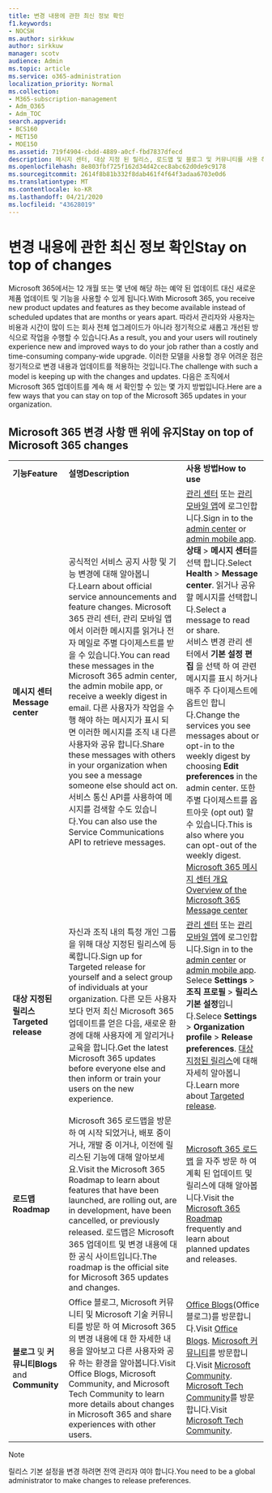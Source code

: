 ```yaml
---
title: 변경 내용에 관한 최신 정보 확인
f1.keywords:
- NOCSH
ms.author: sirkkuw
author: sirkkuw
manager: scotv
audience: Admin
ms.topic: article
ms.service: o365-administration
localization_priority: Normal
ms.collection:
- M365-subscription-management
- Adm_O365
- Adm_TOC
search.appverid:
- BCS160
- MET150
- MOE150
ms.assetid: 719f4904-cbdd-4889-a0cf-fbd7837dfecd
description: 메시지 센터, 대상 지정 된 릴리스, 로드맵 및 블로그 및 커뮤니티를 사용 하 여 Microsoft 365 업데이트를 계속 해 서 확인 하는 방법을 알아봅니다.
ms.openlocfilehash: 8e803fbf725f162d34d42cec8abc62d0de9c9178
ms.sourcegitcommit: 2614f8b81b332f8dab461f4f64f3adaa6703e0d6
ms.translationtype: MT
ms.contentlocale: ko-KR
ms.lasthandoff: 04/21/2020
ms.locfileid: "43628019"
---
```

# <a name="stay-on-top-of-changes"></a><span data-ttu-id="63c05-103">변경 내용에 관한 최신 정보 확인</span><span class="sxs-lookup"><span data-stu-id="63c05-103">Stay on top of changes</span></span>

<span data-ttu-id="63c05-104">Microsoft 365에서는 12 개월 또는 몇 년에 해당 하는 예약 된 업데이트 대신 새로운 제품 업데이트 및 기능을 사용할 수 있게 됩니다.</span><span class="sxs-lookup"><span data-stu-id="63c05-104">With Microsoft 365, you receive new product updates and features as they become available instead of scheduled updates that are months or years apart.</span></span> <span data-ttu-id="63c05-105">따라서 관리자와 사용자는 비용과 시간이 많이 드는 회사 전체 업그레이드가 아니라 정기적으로 새롭고 개선된 방식으로 작업을 수행할 수 있습니다.</span><span class="sxs-lookup"><span data-stu-id="63c05-105">As a result, you and your users will routinely experience new and improved ways to do your job rather than a costly and time-consuming company-wide upgrade.</span></span> <span data-ttu-id="63c05-106">이러한 모델을 사용할 경우 어려운 점은 정기적으로 변경 내용과 업데이트를 적용하는 것입니다.</span><span class="sxs-lookup"><span data-stu-id="63c05-106">The challenge with such a model is keeping up with the changes and updates.</span></span> <span data-ttu-id="63c05-107">다음은 조직에서 Microsoft 365 업데이트를 계속 해 서 확인할 수 있는 몇 가지 방법입니다.</span><span class="sxs-lookup"><span data-stu-id="63c05-107">Here are a few ways that you can stay on top of the Microsoft 365 updates in your organization.</span></span>

## <a name="stay-on-top-of-microsoft-365-changes"></a><span data-ttu-id="63c05-108">Microsoft 365 변경 사항 맨 위에 유지</span><span class="sxs-lookup"><span data-stu-id="63c05-108">Stay on top of Microsoft 365 changes</span></span>

||||
|:-----|:-----|:-----|
|<span data-ttu-id="63c05-109">**기능**</span><span class="sxs-lookup"><span data-stu-id="63c05-109">**Feature**</span></span> <br/> |<span data-ttu-id="63c05-110">**설명**</span><span class="sxs-lookup"><span data-stu-id="63c05-110">**Description**</span></span> <br/> |<span data-ttu-id="63c05-111">**사용 방법**</span><span class="sxs-lookup"><span data-stu-id="63c05-111">**How to use**</span></span> <br/> |
|<span data-ttu-id="63c05-112">**메시지 센터**</span><span class="sxs-lookup"><span data-stu-id="63c05-112">**Message center**</span></span> <br/> |<span data-ttu-id="63c05-113">공식적인 서비스 공지 사항 및 기능 변경에 대해 알아봅니다.</span><span class="sxs-lookup"><span data-stu-id="63c05-113">Learn about official service announcements and feature changes.</span></span> <span data-ttu-id="63c05-114">Microsoft 365 관리 센터, 관리 모바일 앱에서 이러한 메시지를 읽거나 전자 메일로 주별 다이제스트를 받을 수 있습니다.</span><span class="sxs-lookup"><span data-stu-id="63c05-114">You can read these messages in the Microsoft 365 admin center, the admin mobile app, or receive a weekly digest in email.</span></span> <span data-ttu-id="63c05-115">다른 사용자가 작업을 수행 해야 하는 메시지가 표시 되 면 이러한 메시지를 조직 내 다른 사용자와 공유 합니다.</span><span class="sxs-lookup"><span data-stu-id="63c05-115">Share these messages with others in your organization when you see a message someone else should act on.</span></span> <span data-ttu-id="63c05-116">서비스 통신 API를 사용하여 메시지를 검색할 수도 있습니다.</span><span class="sxs-lookup"><span data-stu-id="63c05-116">You can also use the Service Communications API to retrieve messages.</span></span>  <br/> |<span data-ttu-id="63c05-117">[관리 센터](../admin-overview/about-the-admin-center.md) 또는 [관리 모바일 앱](../admin-overview/admin-mobile-app.md)에 로그인합니다.</span><span class="sxs-lookup"><span data-stu-id="63c05-117">Sign in to the [admin center](../admin-overview/about-the-admin-center.md) or [admin mobile app](../admin-overview/admin-mobile-app.md).</span></span> <span data-ttu-id="63c05-118">**상태** \> **메시지 센터**를 선택 합니다.</span><span class="sxs-lookup"><span data-stu-id="63c05-118">Select **Health** \> **Message center**.</span></span> <span data-ttu-id="63c05-119">읽거나 공유할 메시지를 선택합니다.</span><span class="sxs-lookup"><span data-stu-id="63c05-119">Select a message to read or share.</span></span>  <br/> <span data-ttu-id="63c05-120">서비스 변경 관리 센터에서 **기본 설정 편집** 을 선택 하 여 관련 메시지를 표시 하거나 매주 주 다이제스트에 옵트인 합니다.</span><span class="sxs-lookup"><span data-stu-id="63c05-120">Change the services you see messages about or opt-in to the weekly digest by choosing **Edit preferences** in the admin center.</span></span> <span data-ttu-id="63c05-121">또한 주별 다이제스트를 옵트아웃 (opt out) 할 수 있습니다.</span><span class="sxs-lookup"><span data-stu-id="63c05-121">This is also where you can opt-out of the weekly digest.</span></span>  <br/> [<span data-ttu-id="63c05-122">Microsoft 365 메시지 센터 개요</span><span class="sxs-lookup"><span data-stu-id="63c05-122">Overview of the Microsoft 365 Message center</span></span>](message-center.md) <br/> |
|<span data-ttu-id="63c05-123">**대상 지정된 릴리스**</span><span class="sxs-lookup"><span data-stu-id="63c05-123">**Targeted release**</span></span> <br/> |<span data-ttu-id="63c05-124">자신과 조직 내의 특정 개인 그룹을 위해 대상 지정된 릴리스에 등록합니다.</span><span class="sxs-lookup"><span data-stu-id="63c05-124">Sign up for Targeted release for yourself and a select group of individuals at your organization.</span></span> <span data-ttu-id="63c05-125">다른 모든 사용자 보다 먼저 최신 Microsoft 365 업데이트를 얻은 다음, 새로운 환경에 대해 사용자에 게 알리거나 교육을 합니다.</span><span class="sxs-lookup"><span data-stu-id="63c05-125">Get the latest Microsoft 365 updates before everyone else and then inform or train your users on the new experience.</span></span>  <br/> |<span data-ttu-id="63c05-126">[관리 센터](../admin-overview/about-the-admin-center.md) 또는 [관리 모바일 앱](../admin-overview/admin-mobile-app.md)에 로그인합니다.</span><span class="sxs-lookup"><span data-stu-id="63c05-126">Sign in to the [admin center](../admin-overview/about-the-admin-center.md) or [admin mobile app](../admin-overview/admin-mobile-app.md).</span></span> <span data-ttu-id="63c05-127">Selece **Settings** \> **조직 프로필** \> **릴리스 기본 설정**입니다.</span><span class="sxs-lookup"><span data-stu-id="63c05-127">Selece **Settings** \> **Organization profile** \> **Release preferences**.</span></span> <span data-ttu-id="63c05-128">[대상 지정된 릴리스](release-options-in-office-365.md)에 대해 자세히 알아봅니다.</span><span class="sxs-lookup"><span data-stu-id="63c05-128">Learn more about [Targeted release](release-options-in-office-365.md).</span></span>  <br/> |
|<span data-ttu-id="63c05-129">**로드맵**</span><span class="sxs-lookup"><span data-stu-id="63c05-129">**Roadmap**</span></span> <br/> |<span data-ttu-id="63c05-130">Microsoft 365 로드맵을 방문 하 여 시작 되었거나, 배포 중이거나, 개발 중 이거나, 이전에 릴리스된 기능에 대해 알아보세요.</span><span class="sxs-lookup"><span data-stu-id="63c05-130">Visit the Microsoft 365 Roadmap to learn about features that have been launched, are rolling out, are in development, have been cancelled, or previously released.</span></span> <span data-ttu-id="63c05-131">로드맵은 Microsoft 365 업데이트 및 변경 내용에 대 한 공식 사이트입니다.</span><span class="sxs-lookup"><span data-stu-id="63c05-131">The roadmap is the official site for Microsoft 365 updates and changes.</span></span>  <br/> |<span data-ttu-id="63c05-132">[Microsoft 365 로드맵](https://www.microsoft.com/microsoft-365/roadmap) 을 자주 방문 하 여 계획 된 업데이트 및 릴리스에 대해 알아봅니다.</span><span class="sxs-lookup"><span data-stu-id="63c05-132">Visit the [Microsoft 365 Roadmap](https://www.microsoft.com/microsoft-365/roadmap) frequently and learn about planned updates and releases.</span></span>  <br/> |
|<span data-ttu-id="63c05-133">**블로그** 및 **커뮤니티**</span><span class="sxs-lookup"><span data-stu-id="63c05-133">**Blogs** and **Community**</span></span> <br/> |<span data-ttu-id="63c05-134">Office 블로그, Microsoft 커뮤니티 및 Microsoft 기술 커뮤니티를 방문 하 여 Microsoft 365의 변경 내용에 대 한 자세한 내용을 알아보고 다른 사용자와 공유 하는 환경을 알아봅니다.</span><span class="sxs-lookup"><span data-stu-id="63c05-134">Visit Office Blogs, Microsoft Community, and Microsoft Tech Community to learn more details about changes in Microsoft 365 and share experiences with other users.</span></span>  <br/> |<span data-ttu-id="63c05-135">[Office Blogs](https://www.microsoft.com/en-us/microsoft-365/blog/)(Office 블로그)를 방문합니다.</span><span class="sxs-lookup"><span data-stu-id="63c05-135">Visit [Office Blogs](https://www.microsoft.com/en-us/microsoft-365/blog/).</span></span> <span data-ttu-id="63c05-136">[Microsoft 커뮤니티](https://answers.microsoft.com)를 방문합니다.</span><span class="sxs-lookup"><span data-stu-id="63c05-136">Visit [Microsoft Community](https://answers.microsoft.com).</span></span> <span data-ttu-id="63c05-137">[Microsoft Tech Community](https://techcommunity.microsoft.com)를 방문합니다.</span><span class="sxs-lookup"><span data-stu-id="63c05-137">Visit [Microsoft Tech Community](https://techcommunity.microsoft.com).</span></span>  <br/> |

> [!NOTE]
> <span data-ttu-id="63c05-138">릴리스 기본 설정을 변경 하려면 전역 관리자 여야 합니다.</span><span class="sxs-lookup"><span data-stu-id="63c05-138">You need to be a global administrator to make changes to release preferences.</span></span>

